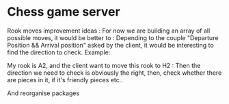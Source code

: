 # Chess game server


Rook moves improvement ideas :
For now we are building an array of all possible moves, it would be better to :
Depending to the couple "Departure Position && Arrival position" asked by the client, it would be interesting to find the direction to check. Example:

My rook is A2, and the client want to move this rook to H2 :
Then the direction we need to check is obviously the right, then, check whether there are pieces in it, if it's friendly pieces etc..

And reorganise packages
